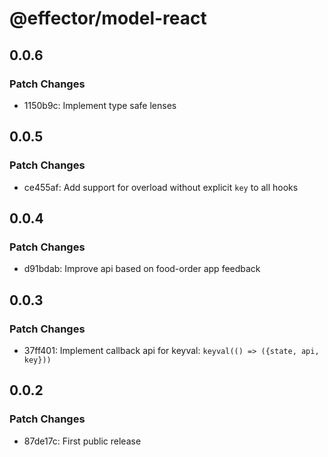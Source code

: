 # @effector/model-react

## 0.0.6

### Patch Changes

- 1150b9c: Implement type safe lenses

## 0.0.5

### Patch Changes

- ce455af: Add support for overload without explicit `key` to all hooks

## 0.0.4

### Patch Changes

- d91bdab: Improve api based on food-order app feedback

## 0.0.3

### Patch Changes

- 37ff401: Implement callback api for keyval: `keyval(() => ({state, api, key}))`

## 0.0.2

### Patch Changes

- 87de17c: First public release
